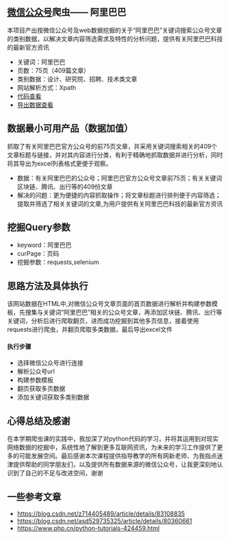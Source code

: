 ##  [微信公众号](https://mp.weixin.qq.com/)爬虫—— 阿里巴巴
本项目产出按微信公众号及web数据挖掘的关于“阿里巴巴”关键词搜索公众号文章的类别数据，以解决文章内容筛选需求及特性的分析问题，提供有关阿里巴巴科技的最新官方资讯
* 关键词：阿里巴巴
* 页数：75页（409篇文章）
* 类别数据：设计、研究院、招聘、技术类文章
* 网站解析方式：Xpath
* [代码查看](https://github.com/L-Tony-info/Web_Mining2020/blob/master/final_wechat/%E6%9C%9F%E6%9C%AB_%E5%BE%AE%E4%BF%A1%E5%85%AC%E4%BC%97%E5%8F%B7%E6%8A%93%E5%8F%96-181013116-%E6%9E%97%E5%98%89%E8%8C%B5.ipynb)
* [导出数据查看](https://github.com/L-Tony-info/Web_Mining2020/blob/master/final_wechat/%E5%BE%AE%E4%BF%A1%E5%85%AC%E4%BC%97%E5%8F%B7.xlsx)
## 数据最小可用产品（数据加值）
抓取了有关阿里巴巴官方公众号的前75页文章，并采用关键词搜索相关的409个文章标题与链接，并对其内容进行分类，有利于精确地抓取数据并进行分析，同时将其导出为excel列表格式更便于观察。
* 数据：有关阿里巴巴的公众号；阿里巴巴官方公众号文章前75页；有关关键词区块链、腾讯、出行等的409份文章
* 解决的问题：更为便捷的内容抓取操作；将文章标题进行排列便于内容筛选；提取并筛选了相关关键词的文章,为用户提供有关阿里巴巴科技的最新官方资讯

## 挖掘Query参数
* keyword：阿里巴巴
* curPage：页码
* 挖掘参数：requests,selenium

## 思路方法及具体执行
该网站数据在HTML中,对微信公众号文章页面的首页数据进行解析并构建参数模板，先搜集与关键词“阿里巴巴”相关的公众号文章，再添加区块链、腾讯、出行等关键词，分析后进行爬取翻页，进而成功挖掘到其他多页信息，接着使用requests进行爬虫，并翻页爬取多类数据，最后导出excel文件

#### 执行步骤
* 选择微信公众号进行连接
* 解析公众号url
* 构建参数模板
* 翻页获取多页数据
* 添加关键词获取多类别数据

## 心得总结及感谢
在本学期爬虫课的实践中，我加深了对python代码的学习，并将其运用到对现实网络数据的挖掘中，系统性地了解到更多互联网资讯，为未来的学习工作提供了更多的可能发展空间。最后感谢本次课程提供指导教学的所有网新老师、为我指点迷津提供帮助的同学朋友们，以及提供所有数据来源的微信公众号，让我更深刻地认识到了自己的不足与改进空间，谢谢

## 一些参考文章
* https://blog.csdn.net/z714405489/article/details/83108835
* https://blog.csdn.net/asd529735325/article/details/80360661
* https://www.php.cn/python-tutorials-424459.html
